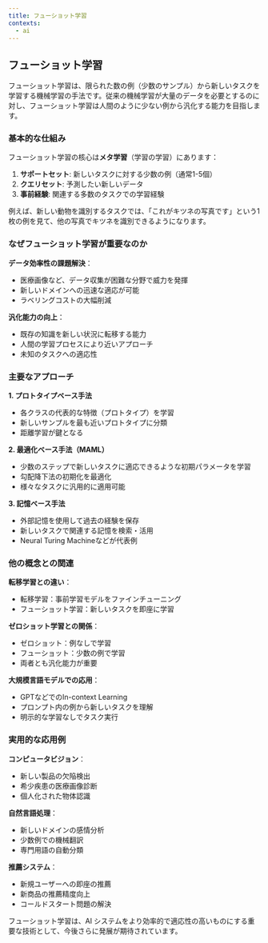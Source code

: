 ```yaml
---
title: フューショット学習
contexts:
  - ai
---
```


<Context name="ai">

## フューショット学習

フューショット学習は、限られた数の例（少数のサンプル）から新しいタスクを学習する機械学習の手法です。従来の機械学習が大量のデータを必要とするのに対し、フューショット学習は人間のように少ない例から汎化する能力を目指します。

### 基本的な仕組み

フューショット学習の核心は**メタ学習**（学習の学習）にあります：

1. **サポートセット**: 新しいタスクに対する少数の例（通常1-5個）
2. **クエリセット**: 予測したい新しいデータ
3. **事前経験**: 関連する多数のタスクでの学習経験

例えば、新しい動物を識別するタスクでは、「これがキツネの写真です」という1枚の例を見て、他の写真でキツネを識別できるようになります。

### なぜフューショット学習が重要なのか

**データ効率性の課題解決**：
- 医療画像など、データ収集が困難な分野で威力を発揮
- 新しいドメインへの迅速な適応が可能
- ラベリングコストの大幅削減

**汎化能力の向上**：
- 既存の知識を新しい状況に転移する能力
- 人間の学習プロセスにより近いアプローチ
- 未知のタスクへの適応性

### 主要なアプローチ

**1. プロトタイプベース手法**
- 各クラスの代表的な特徴（プロトタイプ）を学習
- 新しいサンプルを最も近いプロトタイプに分類
- 距離学習が鍵となる

**2. 最適化ベース手法（MAML）**
- 少数のステップで新しいタスクに適応できるような初期パラメータを学習
- 勾配降下法の初期化を最適化
- 様々なタスクに汎用的に適用可能

**3. 記憶ベース手法**
- 外部記憶を使用して過去の経験を保存
- 新しいタスクで関連する記憶を検索・活用
- Neural Turing Machineなどが代表例

### 他の概念との関連

**転移学習との違い**：
- 転移学習：事前学習モデルをファインチューニング
- フューショット学習：新しいタスクを即座に学習

**ゼロショット学習との関係**：
- ゼロショット：例なしで学習
- フューショット：少数の例で学習
- 両者とも汎化能力が重要

**大規模言語モデルでの応用**：
- GPTなどでのIn-context Learning
- プロンプト内の例から新しいタスクを理解
- 明示的な学習なしでタスク実行

### 実用的な応用例

**コンピュータビジョン**：
- 新しい製品の欠陥検出
- 希少疾患の医療画像診断
- 個人化された物体認識

**自然言語処理**：
- 新しいドメインの感情分析
- 少数例での機械翻訳
- 専門用語の自動分類

**推薦システム**：
- 新規ユーザーへの即座の推薦
- 新商品の推薦精度向上
- コールドスタート問題の解決

フューショット学習は、AI システムをより効率的で適応性の高いものにする重要な技術として、今後さらに発展が期待されています。

</Context>
